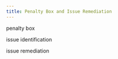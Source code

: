 ```yaml
---
title: Penalty Box and Issue Remediation
---
```


penalty box

issue identification

issue remediation
